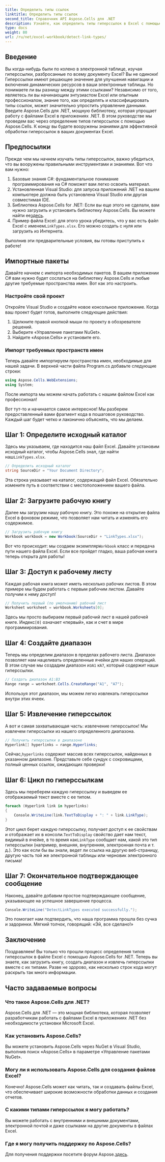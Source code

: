 ```yaml
---
title: Определить типы ссылок
linktitle: Определить типы ссылок
second_title: Справочник API Aspose.Cells для .NET
description: Узнайте, как определить типы гиперссылок в Excel с помощью Aspose.Cells для .NET. Включены простые шаги и примеры кода.
type: docs
weight: 80
url: /ru/net/excel-workbook/detect-link-types/
---
```

## Введение

Вы когда-нибудь были по колено в электронной таблице, изучая гиперссылки, разбросанные по всему документу Excel? Вы не одиноки! Гиперссылки имеют решающее значение для улучшения навигации и включения динамических ресурсов в ваши электронные таблицы. Но понимаете ли вы разницу между этими ссылками? Независимо от того, являетесь ли вы начинающим энтузиастом Excel или опытным профессионалом, знание того, как определять и классифицировать типы ссылок, может значительно упростить управление данными. Введите Aspose.Cells для .NET, мощную библиотеку, которая упрощает работу с файлами Excel в приложениях .NET. В этом руководстве мы проведем вас через определение типов гиперссылок с помощью Aspose.Cells. К концу вы будете вооружены знаниями для эффективной обработки гиперссылок в ваших документах Excel.

## Предпосылки

Прежде чем мы начнем изучать типы гиперссылок, важно убедиться, что вы вооружены правильными инструментами и знаниями. Вот что вам нужно:

1. Базовые знания C#: фундаментальное понимание программирования на C# поможет вам легко освоить материал.
2. Установленная Visual Studio: для запуска приложений .NET на вашем компьютере должна быть установлена Visual Studio или другая совместимая IDE.
3.  Библиотека Aspose.Cells for .NET: Если вы еще этого не сделали, вам нужно загрузить и установить библиотеку Aspose.Cells. Вы можете найти ее[здесь](https://releases.aspose.com/cells/net/).
4.  Пример файла Excel: для этого урока убедитесь, что у вас есть файл Excel с именем`LinkTypes.xlsx`. Его можно создать с нуля или загрузить из Интернета.

Выполнив эти предварительные условия, вы готовы приступить к работе!

## Импортные пакеты

Давайте начнем с импорта необходимых пакетов. В вашем приложении C# вам нужно будет сослаться на библиотеку Aspose.Cells и любые другие требуемые пространства имен. Вот как это настроить.

### Настройте свой проект

Откройте Visual Studio и создайте новое консольное приложение. Когда ваш проект будет готов, выполните следующие действия:

1. Щелкните правой кнопкой мыши по проекту в обозревателе решений.
2. Выберите «Управление пакетами NuGet».
3. Найдите «Aspose.Cells» и установите его.

### Импорт требуемых пространств имен

Теперь давайте импортируем пространства имен, необходимые для нашей задачи. В верхней части файла Program.cs добавьте следующие строки:

```csharp
using Aspose.Cells.WebExtensions;
using System;
```

После импорта мы можем начать работать с нашим файлом Excel как профессионал!

Вот тут-то и начинается самое интересное! Мы разберем предоставленный вами фрагмент кода в пошаговое руководство. Каждый шаг будет четко и лаконично объяснять, что мы делаем.

## Шаг 1: Определите исходный каталог

 Здесь мы указываем, где находится наш файл Excel. Давайте установим исходный каталог, чтобы Aspose.Cells знал, где найти наш`LinkTypes.xlsx`.

```csharp
// Определить исходный каталог
string SourceDir = "Your Document Directory";
```

Эта строка указывает на каталог, содержащий файл Excel. Обязательно измените путь в соответствии с местоположением вашего файла.

## Шаг 2: Загрузите рабочую книгу

Далее мы загрузим нашу рабочую книгу. Это похоже на открытие файла Excel в фоновом режиме, что позволяет нам читать и изменять его содержимое.

```csharp
// Загрузить рабочую книгу
Workbook workbook = new Workbook(SourceDir + "LinkTypes.xlsx");
```

 Вот что происходит: мы создаем экземпляр`Workbook` класс и передача пути нашего файла Excel. Если все пройдет гладко, ваша рабочая книга теперь открыта для работы!

## Шаг 3: Доступ к рабочему листу

Каждая рабочая книга может иметь несколько рабочих листов. В этом примере мы будем работать с первым рабочим листом. Давайте получим к нему доступ!

```csharp
// Получить первый (по умолчанию) рабочий лист
Worksheet worksheet = workbook.Worksheets[0];
```

 Здесь мы просто выбираем первый рабочий лист в нашей рабочей книге. Индекс`[0]` означает «первый», как и счет в мире программирования.

## Шаг 4: Создайте диапазон

 Теперь мы определим диапазон в пределах рабочего листа. Диапазон позволяет нам нацеливать определенные ячейки для наших операций. В этом случае мы создадим диапазон из`A1` к`A7`, который содержит наши гиперссылки.

```csharp
// Создать диапазон A1:B3
Range range = worksheet.Cells.CreateRange("A1", "A7");
```

Используя этот диапазон, мы можем легко извлекать гиперссылки внутри этих ячеек.

## Шаг 5: Извлечение гиперссылок

А вот и самая захватывающая часть: извлечение гиперссылок! Мы извлечем гиперссылки из нашего определенного диапазона.

```csharp
// Получить гиперссылки в диапазоне
Hyperlink[] hyperlinks = range.Hyperlinks;
```

 Сейчас,`hyperlinks` содержит массив всех гиперссылок, найденных в указанном диапазоне. Представьте себе сундук с сокровищами, полный ценных ссылок, ожидающих проверки!

## Шаг 6: Цикл по гиперссылкам

Здесь мы переберем каждую гиперссылку и выведем ее отображаемый текст вместе с ее типом.

```csharp
foreach (Hyperlink link in hyperlinks)
{
    Console.WriteLine(link.TextToDisplay + ": " + link.LinkType);
}
```

 Этот цикл берет каждую гиперссылку, получает доступ к ее свойствам и отображает их в консоли.`TextToDisplay` свойство дает нам текст, видимый в ячейке, в то время как`LinkType` сообщает нам, какой это тип гиперссылки (например, внешняя, внутренняя, электронная почта и т. д.). Это как если бы вы знали, ведет ли ссылка на другую веб-страницу, другую часть той же электронной таблицы или черновик электронного письма!

## Шаг 7: Окончательное подтверждающее сообщение

Наконец, давайте добавим простое подтверждающее сообщение, указывающее на успешное завершение процесса.

```csharp
Console.WriteLine("DetectLinkTypes executed successfully.");
```

Это помогает нам подтвердить, что наша программа прошла без сучка и задоринки. Мягкий толчок, говорящий: «Эй, все сделано!»

## Заключение

Поздравляем! Вы только что прошли процесс определения типов гиперссылок в файле Excel с помощью Aspose.Cells for .NET. Теперь вы знаете, как загрузить книгу, создать диапазон и извлечь гиперссылки вместе с их типами. Разве не здорово, как несколько строк кода могут раскрыть так много информации.

## Часто задаваемые вопросы

### Что такое Aspose.Cells для .NET?  
Aspose.Cells для .NET — это мощная библиотека, которая позволяет разработчикам работать с файлами Excel в приложениях .NET без необходимости установки Microsoft Excel.

### Как установить Aspose.Cells?  
Вы можете установить Aspose.Cells через NuGet в Visual Studio, выполнив поиск «Aspose.Cells» в параметре «Управление пакетами NuGet».

### Могу ли я использовать Aspose.Cells для создания файлов Excel?  
Конечно! Aspose.Cells может как читать, так и создавать файлы Excel, что обеспечивает широкие возможности обработки данных и создания отчетов.

### С какими типами гиперссылок я могу работать?  
Вы можете работать с внутренними и внешними документами, электронной почтой и даже ссылками на другие документы в файлах Excel.

### Где я могу получить поддержку по Aspose.Cells?  
 Для получения поддержки посетите форум Aspose.[здесь](https://forum.aspose.com/c/cells/9).